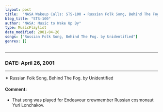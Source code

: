 ```yaml
---
layout: post
title:  "NASA Wakeup Calls: STS-100 ✦ Russian Folk Song, Behind The Fog. by Unidentified ✺ April 26, 2001"
blog_title: "STS-100"
author: "NASA: Music to Wake Up By"
type: MusicPlaylist
date_modified: 2001-04-26
songs: ["Russian Folk Song, Behind The Fog. by Unidentified"]
genres: []
---
```


----
### DATE: April 26, 2001
----
✦ Russian Folk Song, Behind The Fog. *by* Unidentified  

#### Comment:
* That song was played for Endeavour crewmember Russian cosmonaut Yuri Lonchakov.



<br/>
<center>
	<a target="_blank"
	   href="https://twitter.com/intent/tweet?hashtags=Space,NASA,Playlist,NASAWakeupCalls,SpaceProgram&text=🚀 {{ page.author}}, {{ page.title }}. {{ site.url }}{{ page.url }}&via=nasawakeupcalls"><i class="fab fa-twitter" title="Tweet this page" alt="Tweet this page" style="font-size: 1.3em;"></i></a>
	&nbsp; 	<i class="fas fa-user-astronaut" style="font-size: 1.5em;"></i> &nbsp;
    <a id="custom_amazon_link"
       type="amzn" search="#"
       category="popular music">
    <i class="fab fa-amazon" style="font-size: 1.3em;"></i></a>
</center>

<!-- Randomly resolve an individual entry from a song array -->
<script src="/assets/javascript/seedrandom.min.js"></script>
<script>
  var wake_me_up = ["Russian Folk Song, Behind The Fog. by Unidentified"];
  var prng = new Math.seedrandom();
  function randomSong() {
    song = wake_me_up[Math.floor(Math.random() * wake_me_up.length)];
    var amazon_link = document.getElementById("custom_amazon_link");
    amazon_link.setAttribute("search", song);
  }
  window.onload = randomSong();
</script>

